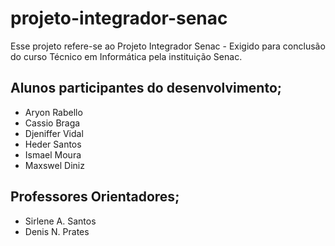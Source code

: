 # projeto-integrador-senac
Esse projeto refere-se ao Projeto Integrador Senac - Exigido para conclusão do curso Técnico em Informática pela instituição Senac.

## Alunos participantes do desenvolvimento;

* Aryon Rabello
* Cassio Braga
* Djeniffer Vidal
* Heder Santos
* Ismael Moura
* Maxswel Diniz

## Professores Orientadores;

* Sirlene A. Santos
* Denis N. Prates

